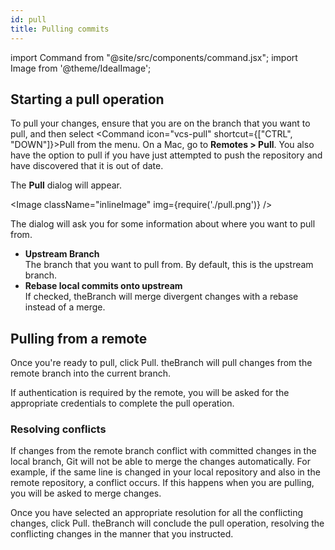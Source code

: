 ```yaml
---
id: pull
title: Pulling commits
---
```


import Command from "@site/src/components/command.jsx";
import Image from '@theme/IdealImage';

## Starting a pull operation

To pull your changes, ensure that you are on the branch that you want to pull, and then select <Command icon="vcs-pull" shortcut={["CTRL", "DOWN"]}>Pull</Command> from the menu. On a Mac, go to **Remotes > Pull**. You also have the option to pull if you have just attempted to push the repository and have discovered that it is out of date.

The **Pull** dialog will appear.

<Image className="inlineImage" img={require('./pull.png')} />

The dialog will ask you for some information about where you want to pull from.

- **Upstream Branch**<br />
The branch that you want to pull from. By default, this is the upstream branch.
- **Rebase local commits onto upstream**<br />
If checked, theBranch will merge divergent changes with a rebase instead of a merge.

## Pulling from a remote

Once you're ready to pull, click <Command icon="vcs-pull">Pull</Command>. theBranch will pull changes from the remote branch into the current branch.

If authentication is required by the remote, you will be asked for the appropriate credentials to complete the pull operation.

### Resolving conflicts

If changes from the remote branch conflict with committed changes in the local branch, Git will not be able to merge the changes automatically. For example, if the same line is changed in your local repository and also in the remote repository, a conflict occurs. If this happens when you are pulling, you will be asked to merge changes.

Once you have selected an appropriate resolution for all the conflicting changes, click <Command icon="vcs-pull">Pull</Command>. theBranch will conclude the pull operation, resolving the conflicting changes in the manner that you instructed.
